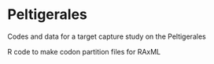 # Peltigerales
Codes and data for a target capture study on the Peltigerales

R code to make codon partition files for RAxML
